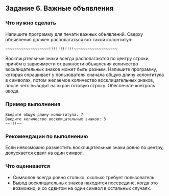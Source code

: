 ﻿## Задание 6. Важные объявления
### Что нужно сделать
Напишите программу для печати важных объявлений. Сверху объявления должен располагаться вот такой колонтитул:
```
~~~~~~~~~~~~~~~~~~~!!!!!!!!!!!~~~~~~~~~~~~~~~~~~~
```

Восклицательные знаки всегда располагаются по центру строки, причём в зависимости от важности объявления количество восклицательных знаков может быть разным. Напишите программу, которая спрашивает у пользователя сначала общую длину колонтитула в символах, потом желаемое количество восклицательных знаков, после чего выводит на экран готовую строку. Обеспечьте контроль ввода.

### Пример выполнения

```
Введите общую длину колонтитула: 7
Введите количество восклицательных знаков: 3
~~!!!~~
```

### Рекомендации по выполнению
Если невозможно разместить восклицательные знаки ровно по центру, допускается сдвиг на один символ.

### Что оценивается
- Символов всегда ровно столько, сколько требует пользователь.
- Вывод восклицательных знаков находится посередине, когда это возможно, и со сдвигом на один символ в остальных случаях.
